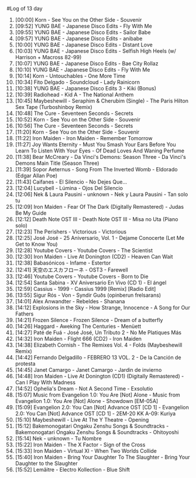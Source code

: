 #Log of 13 day

1. [00:00] Korn - See You on the Other Side - Souvenir
1. [09:52] YUNG BAE - Japanese Disco Edits - Fly With Me
1. [09:55] YUNG BAE - Japanese Disco Edits - Sailor Babe
1. [09:57] YUNG BAE - Japanese Disco Edits - anibabe
1. [10:00] YUNG BAE - Japanese Disco Edits - Distant Love
1. [10:03] YUNG BAE - Japanese Disco Edits - Selfish High Heels (w/ Harrison + Macross 82-99)
1. [10:07] YUNG BAE - Japanese Disco Edits - Bae City Rollaz
1. [10:10] YUNG BAE - Japanese Disco Edits - Fly With Me
1. [10:14] Korn - Untouchables - One More Time
1. [10:34] Fito Delgado - Soundcloud - Lady Rainicorn
1. [10:38] YUNG BAE - Japanese Disco Edits 3 - Kiki (Bonus)
1. [10:39] Radiohead - Kid A - The National Anthem
1. [10:45] Maybeshewill - Seraphim & Cherubim (Single) - The Paris Hilton Sex Tape (Turboshinboy Remix)
1. [10:48] The Cure - Seventeen Seconds - Secrets
1. [10:52] Korn - See You on the Other Side - Souvenir
1. [10:56] The Cure - Seventeen Seconds - Secrets
1. [11:20] Korn - See You on the Other Side - Souvenir
1. [11:22] Iron Maiden - Iron Maiden - Remember Tomorrow
1. [11:27] Joy Wants Eternity - Must You Smash Your Ears Before You Learn To Listen With Your Eyes - Of Dead Loves And Waning Perfume
1. [11:38] Bear McCreary - Da Vinci's Demons: Season Three - Da Vinci's Demons Main Title (Season Three)
1. [11:39] Sopor Aeternus - Song From The Inverted Womb - Eldorado (Edgar Allan Poe)
1. [11:43] Caifanes - El Silencio - No Dejes Que...
1. [12:04] Lucybell - Lúmina - Ojos Del Silencio
1. [12:06] Nek & Laura Pausini - unknown - Nek y Laura Pausini - Tan solo tu
1. [12:09] Iron Maiden - Fear Of The Dark (Digitally Remastered) - Judas Be My Guide
1. [12:12] Death Note OST III - Death Note OST III - Misa no Uta (Piano solo)
1. [12:23] The Perishers - Victorious - Victorious
1. [12:25] José José - 25 Aniversario, Vol. 1 - Dejame Conocerte (Let Me Get to Know You)
1. [12:28] Youtube Covers - Youtube Covers - The Scientist
1. [12:30] Iron Maiden - Live At Donington (CD2) - Heaven Can Wait
1. [12:38] Babasónicos - Infame - Estertor
1. [12:41] 天空のエスカフローネ - OST3 - Farewell
1. [12:46] Youtube Covers - Youtube Covers - Born to Die
1. [12:54] Santa Sabina - XV Aniversario En Vivo (CD 1) - El ángel
1. [12:59] Cassius - 1999 - Cassius 1999 [Remix] [Radio Edit]
1. [13:55] Sigur Rós - Von - Syndir Guðs (opinberun frelsarans)
1. [14:01] Alex Anwandter - Rebeldes - Shanana
1. [14:12] Explosions in the Sky - How Strange, Innocence - A Song for Our Fathers
1. [14:21] Frozen Silence - Frozen Silence - Dream of a butterfly
1. [14:26] Haggard - Aweking The Centuries - Menüett
1. [14:27] Paté de Fuá - José José, Un Tributo 2 - No Me Platiques Más
1. [14:32] Iron Maiden - Flight 666 (CD2) - Iron Maiden
1. [14:38] Elizabeth Cornish - The Remixes Vol. 4 - Folds (Maybeshewill Remix)
1. [14:42] Fernando Delgadillo - FEBRERO 13 VOL. 2 - De la Canción de protesta
1. [14:45] Janet Camargo - Janet Camargo - Jardin de invierno
1. [14:48] Iron Maiden - Live At Donington (CD1) (Digitally Remastered) - Can I Play With Madness
1. [14:52] Ophelia's Dream - Not A Second Time - Exsolutio
1. [15:07] Music from Evangelion 1.0: You Are [Not] Alone - Music from Evangelion 1.0: You Are [Not] Alone - Showdown [EM-05A]
1. [15:09] Evangelion 2.0: You Can [Not] Advance OST [CD 1] - Evangelion 2.0: You Can [Not] Advance OST [CD 1] - 2EM-20 KK A-09: Kuriya
1. [15:10] Maybeshewill - Live At The Y Theatre - Opening
1. [15:12] Bakemonogatari Ongaku Zenshu Songs & Soundtracks - Bakemonogatari Ongaku Zenshu Songs & Soundtracks - Ohitoyoshi
1. [15:14] Nek - unknown - Tu Nombre
1. [15:22] Iron Maiden - The X Factor - Sign of the Cross
1. [15:33] Iron Maiden - Virtual XI - When Two Worlds Collide
1. [15:40] Iron Maiden - Bring Your Daughter To The Slaughter - Bring Your Daughter to the Slaughter
1. [15:52] Lemâitre - Electro Kollection - Blue Shift
